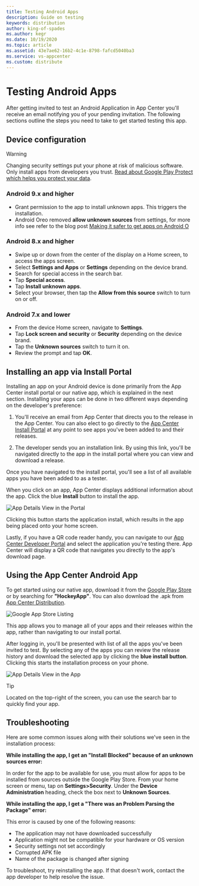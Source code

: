 ```yaml
---
title: Testing Android Apps 
description: Guide on testing 
keywords: distribution
author: king-of-spades
ms.author: kegr
ms.date: 10/19/2020
ms.topic: article
ms.assetid: 43e7ae62-16b2-4c1e-8798-fafcd5040ba3
ms.service: vs-appcenter
ms.custom: distribute
---
```


# Testing Android Apps

After getting invited to test an Android Application in App Center you'll receive an email notifying you of your pending invitation. The following sections outline the steps you need to take to get started testing this app.

## Device configuration

> [!Warning]
> Changing security settings put your phone at risk of malicious software. Only install apps from developers you trust. [Read about Google Play Protect which helps you protect your data](https://support.google.com/nexus/answer/2812853?hl=en&ref_topic=3416293).

### Android 9.x and higher 
* Grant permission to the app to install unknown apps. This triggers the installation.
* Android Oreo removed **allow unknown sources** from settings, for more info see refer to the blog post [Making it safer to get apps on Android O](https://android-developers.googleblog.com/2017/08/making-it-safer-to-get-apps-on-android-o.html)

### Android 8.x and higher

* Swipe up or down from the center of the display on a Home screen, to access the apps screen.
* Select **Settings and Apps** or **Settings** depending on the device brand.
* Search for special access in the search bar.
* Tap **Special access**.
* Tap **Install unknown apps**.
* Select your browser, then tap the **Allow from this source** switch to turn on or off.

### Android 7.x and lower

* From the device Home screen, navigate to **Settings**.
* Tap **Lock screen and security** or **Security** depending on the device brand.
* Tap the **Unknown sources** switch to turn it on.
* Review the prompt and tap **OK**.

## Installing an app via Install Portal

Installing an app on your Android device is done primarily from the App Center install portal or our native app, which is explained in the next section. Installing your apps can be done in two different ways depending on the developer's preference:

1. You'll receive an email from App Center that directs you to the release in the App Center. You can also elect to go directly to the [App Center Install Portal](https://install.appcenter.ms) at any point to see apps you've been added to and their releases.

2. The developer sends you an installation link. By using this link, you'll be navigated directly to the app in the install portal where you can view and download a release. 

Once you have navigated to the install portal, you'll see a list of all available apps you have been added to as a tester.

When you click on an app, App Center displays additional information about the app. Click the blue **Install** button to install the app.

![App Details View in the Portal](images/a-appdetails-installportal.png)

Clicking this button starts the application install, which results in the app being placed onto your home screen.

Lastly, if you have a QR code reader handy, you can navigate to our [App Center Developer Portal](https://appcenter.ms/apps)  and select the application you're testing there. App Center will display a QR code that navigates you directly to the app's download page.

## Using the App Center Android App

To get started using our native app, download it from the [Google Play Store](https://play.google.com/store/apps/details?id=com.microsoft.hockeyapp.testerapp&hl=en_US) or by searching for **"HockeyApp"**. You can also download the .apk from [App Center Distribution](https://install.appcenter.ms/orgs/bitstadium/apps/app-center/distribution_groups/all-users-of-app-center). 

![Google App Store Listing](images/a-store-listing.png)

This app allows you to manage all of your apps and their releases within the app, rather than navigating to our install portal.

After logging in, you'll be presented with list of all the apps you've been invited to test. By selecting any of the apps you can review the release history and download the selected app by clicking the **blue install button**. Clicking this starts the installation process on your phone.

![App Details View in the  App](images/a-appdetails-app.png)

> [!TIP]
> Located on the top-right of the screen, you can use the search bar to quickly find your app.

## Troubleshooting

Here are some common issues along with their solutions we've seen in the installation process:

**While installing the app, I get an "Install Blocked" because of an unknown sources error:**

In order for the app to be available for use, you must allow for apps to be installed from sources outside the Google Play Store. From your home screen or menu, tap on **Settings>Security**. Under the **Device Administration** heading, check the box next to **Unknown Sources**. 

**While installing the app, I get a "There was an Problem Parsing the Package" error:**

This error is caused by one of the following reasons:

* The application may not have downloaded successfully
* Application might not be compatible for your hardware or OS version
* Security settings not set accordingly
* Corrupted APK file
* Name of the package is changed after signing

To troubleshoot, try reinstalling the app. If that doesn't work, contact the app developer to help resolve the issue.

